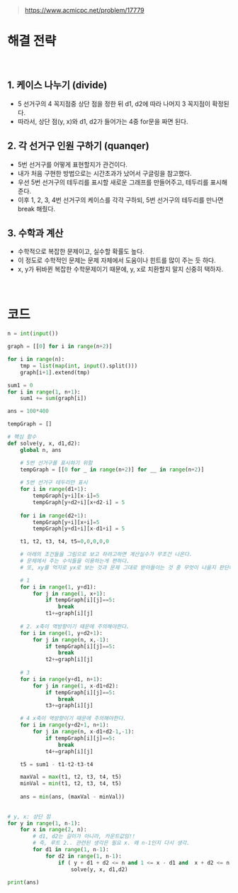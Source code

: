 > [ https://www.acmicpc.net/problem/17779 ]( https://www.acmicpc.net/problem/17779 )   

# 해결 전략

</br>

## 1.  케이스 나누기 (divide)
- 5 선거구의 4 꼭지점중 상단 점을 정한 뒤 d1, d2에 따라 나머지 3 꼭지점이 확정된다.
- 따라서, 상단 점(y, x)와 d1, d2가 들어가는 4중 for문을 짜면 된다.

## 2. 각 선거구 인원 구하기 (quanqer)
- 5번 선거구를 어떻게 표현할지가 관건이다.
- 내가 처음 구현한 방법으로는 시간초과가 났어서 구글링을 참고했다.
- 우선 5번 선거구의 테두리를 표시할 새로운 그래프를 만들어주고, 테두리를 표시해준다.
- 이후 1, 2, 3, 4번 선거구의 케이스를 각각 구하되, 5번 선거구의 테두리를 만나면 break 해줬다.

## 3. 수학과 계산
- 수학적으로 복잡한 문제이고, 실수할 확률도 높다.
- 이 정도로 수학적인 문제는 문제 자체에서 도움이나 힌트를 많이 주는 듯 하다.
- x, y가 뒤바뀐 복잡한 수학문제이기 때문에, y, x로 치환할지 말지 신중히 택하자.

</br>

# 코드

```python
n = int(input())

graph = [[0] for i in range(n+2)]

for i in range(n):
    tmp = list(map(int, input().split()))
    graph[i+1].extend(tmp)

sum1 = 0
for i in range(1, n+1):
    sum1 += sum(graph[i])

ans = 100*400

tempGraph = []

# 핵심 함수
def solve(y, x, d1,d2):
    global n, ans

    # 5번 선거구를 표시하기 위함
    tempGraph = [[0 for _ in range(n+2)] for __ in range(n+2)]
    
    # 5번 선거구 테두리만 표시
    for i in range(d1+1):
        tempGraph[y+i][x-i]=5
        tempGraph[y+d2+i][x+d2-i] = 5
    
    for i in range(d2+1):
        tempGraph[y+i][x+i]=5
        tempGraph[y+d1+i][x-d1+i] = 5

    t1, t2, t3, t4, t5=0,0,0,0,0

    # 아래의 조건들을 그림으로 보고 하려고하면 계산실수가 무조건 나온다.
    # 문제에서 주는 수식들을 이용하는게 편하다.
    # 또, xy를 억지로 yx로 보는 것과 문제 그대로 받아들이는 것 중 무엇이 나을지 판단해야 한다.

    # 1
    for i in range(1, y+d1):
        for j in range(1, x+1):
            if tempGraph[i][j]==5:
                break
            t1+=graph[i][j]
    
    # 2. x축이 역방향이기 때문에 주의해야한다.
    for i in range(1, y+d2+1):
        for j in range(n, x,-1):
            if tempGraph[i][j]==5:
                break
            t2+=graph[i][j]
    
    # 3
    for i in range(y+d1, n+1):
        for j in range(1, x-d1+d2):
            if tempGraph[i][j]==5:
                break
            t3+=graph[i][j]

    # 4 x축이 역방향이기 때문에 주의해야한다.
    for i in range(y+d2+1, n+1):
        for j in range(n, x-d1+d2-1,-1):
            if tempGraph[i][j]==5:
                break
            t4+=graph[i][j]

    t5 = sum1 - t1-t2-t3-t4

    maxVal = max(t1, t2, t3, t4, t5)
    minVal = min(t1, t2, t3, t4, t5)
    
    ans = min(ans, (maxVal - minVal))
    
    
# y, x: 상단 점
for y in range(1, n-1):
    for x in range(2, n):
        # d1, d2는 길이가 아니라, 카운트값임!!
        # 즉, 루트 2.. 관련된 생각은 필요 x. 왜 n-1인지 다시 생각.
        for d1 in range(1, n-1):
            for d2 in range(1, n-1):
                if ( y + d1 + d2 <= n and 1 <= x - d1 and  x + d2 <= n ):
                    solve(y, x, d1,d2)

print(ans)
```